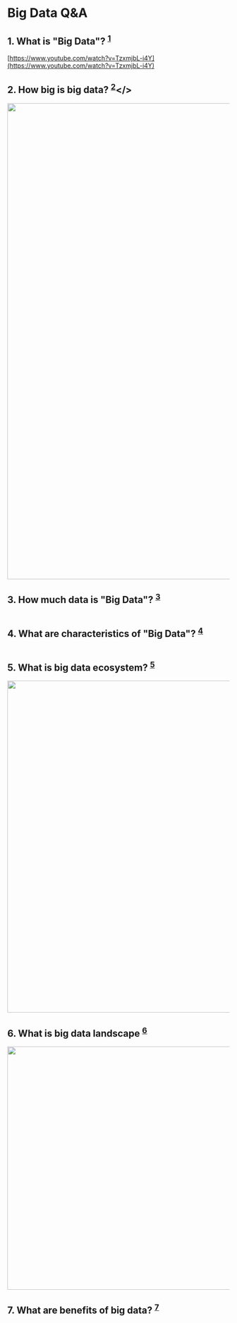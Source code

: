 # Big Data Q&A

## 1. What is "Big Data"? <sup id="fnref-888-1"><a href="#fn-888-1" rel="footnote">1</a></sup>

[https://www.youtube.com/watch?v=TzxmjbL-i4Y](https://www.youtube.com/watch?v=TzxmjbL-i4Y)

## 2. How big is big data? <sup id="fnref-888-2"><a href="#fn-888-2" rel="footnote">2</a></sup></>

<img class="alignnone" src="http://blogs.intel.com/scoop/files/2012/03/infographic_1080_logo.jpg" alt="" width="1495" height="1080" />

## 3. How much data is "Big Data"? <sup id="fnref-888-3"><a href="#fn-888-3" rel="footnote">3</a></sup>

<img class="alignnone" src="http://qph.is.quoracdn.net/main-qimg-4ffd5c58b96abab86126574ac0098df6?convert_to_webp=true" alt="" />

## 4. What are characteristics of "Big Data"? <sup id="fnref-888-4"><a href="#fn-888-4" rel="footnote">4</a></sup>

<img class="alignnone" src="http://www-01.ibm.com/software/data/bigdata/images/4-Vs-of-big-data.jpg" alt="" />

## 5. What is big data ecosystem? <sup id="fnref-888-5"><a href="#fn-888-5" rel="footnote">5</a></sup>

<img class="alignnone" src="http://www.clearpeaks.com/blog/wp-content/uploads/2015/07/Image-1.png" alt="" width="1085" height="753" />

## 6. What is big data landscape <sup id="fnref-888-6"><a href="#fn-888-6" rel="footnote">6</a></sup>

<img class="alignnone" src="https://vladimerbotsvadze.files.wordpress.com/2015/01/037c5afd19e677283673bd583ee8d027.jpg" alt="" width="736" height="552" />

## 7. What are benefits of big data? <sup id="fnref-888-7"><a href="#fn-888-7" rel="footnote">7</a></sup>

<img class="alignnone" src="http://blog.galaxyweblinks.com/wp-content/uploads/2014/11/industries-using-big-data1-768x1024.png" alt="" />

[^1]: https://www.youtube.com/watch?v=TzxmjbL-i4Y&#160;<a href="#fnref-888-1" rev="footnote">&#8617;</a>
[^2:]: http://scoop.intel.com/what-happens-in-an-internet-minute/&#160;<a href="#fnref-888-2" rev="footnote">&#8617;</a>
[^3]: http://www.quora.com/How-much-data-is-Big-Data&#160;<a href="#fnref-888-3" rev="footnote">&#8617;</a>
[^4]: https://en.wikipedia.org/wiki/Big_data#Characteristics&#160;<a href="#fnref-888-4" rev="footnote">&#8617;</a>
[^5]: http://www.clearpeaks.com/blog/big-data/big-data-ecosystem-spark-and-tableau&#160;<a href="#fnref-888-5" rev="footnote">&#8617;</a>
[^6]: https://vladimerbotsvadze.wordpress.com/2015/01/28/the-big-data-landscape-technology-businessintelligence-analytics/&#160;<a href="#fnref-888-6" rev="footnote">&#8617;</a>
[^7]: http://blog.galaxyweblinks.com/big-data-with-bigger-benefits/&#160;<a href="#fnref-888-7" rev="footnote">&#8617;</a>

